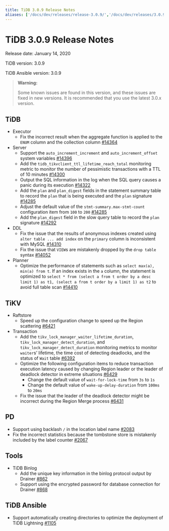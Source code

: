 ```yaml
---
title: TiDB 3.0.9 Release Notes
aliases: ['/docs/dev/releases/release-3.0.9/','/docs/dev/releases/3.0.9/']
---
```


# TiDB 3.0.9 Release Notes

Release date: January 14, 2020

TiDB version: 3.0.9

TiDB Ansible version: 3.0.9

> **Warning:**
>
> Some known issues are found in this version, and these issues are fixed in new versions. It is recommended that you use the latest 3.0.x version.

## TiDB

+ Executor
    - Fix the incorrect result when the aggregate function is applied to the `ENUM` column and the collection column [#14364](https://github.com/pingcap/tidb/pull/14364)
+ Server
    - Support the `auto_increment_increment` and `auto_increment_offset` system variables [#14396](https://github.com/pingcap/tidb/pull/14396)
    - Add the `tidb_tikvclient_ttl_lifetime_reach_total` monitoring metric to monitor the number of pessimistic transactions with a TTL of 10 minutes [#14300](https://github.com/pingcap/tidb/pull/14300)
    - Output the SQL information in the log when the SQL query causes a panic during its execution [#14322](https://github.com/pingcap/tidb/pull/14322)
    - Add the `plan` and `plan_digest` fields in the statement summary table to record the `plan` that is being executed and the `plan` signature [#14285](https://github.com/pingcap/tidb/pull/14285)
    - Adjust the default value of the `stmt-summary.max-stmt-count` configuration item from `100` to `200` [#14285](https://github.com/pingcap/tidb/pull/14285)
    - Add the `plan_digest` field in the slow query table to record the `plan` signature [#14292](https://github.com/pingcap/tidb/pull/14292)
+ DDL
    - Fix the issue that the results of anonymous indexes created using `alter table ... add index` on the `primary` column is inconsistent with MySQL [#14310](https://github.com/pingcap/tidb/pull/14310)
    - Fix the issue that `VIEW`s are mistakenly dropped by the `drop table` syntax [#14052](https://github.com/pingcap/tidb/pull/14052)
+ Planner
    - Optimize the performance of statements such as `select max(a), min(a) from t`. If an index exists in the `a` column, the statement is optimized to `select * from (select a from t order by a desc limit 1) as t1, (select a from t order by a limit 1) as t2` to avoid full table scan [#14410](https://github.com/pingcap/tidb/pull/14410)

## TiKV

+ Raftstore
    - Speed up the configuration change to speed up the Region scattering [#6421](https://github.com/tikv/tikv/pull/6421)
+ Transaction
    - Add the `tikv_lock_manager_waiter_lifetime_duration`, `tikv_lock_manager_detect_duration`, and `tikv_lock_manager_detect_duration` monitoring metrics to monitor `waiter`s’ lifetime, the time cost of detecting deadlocks, and the status of `Wait` table [#6392](https://github.com/tikv/tikv/pull/6392)
    - Optimize the following configuration items to reduce transaction execution latency caused by changing Region leader or the leader of deadlock detector in extreme situations [#6429](https://github.com/tikv/tikv/pull/6429)
        - Change the default value of `wait-for-lock-time` from `3s` to `1s`
        - Change the default value of `wake-up-delay-duration` from `100ms` to `20ms`
    - Fix the issue that the leader of the deadlock detector might be incorrect during the Region Merge process [#6431](https://github.com/tikv/tikv/pull/6431)

## PD

+ Support using backlash `/` in the location label name [#2083](https://github.com/pingcap/pd/pull/2083)
+ Fix the incorrect statistics because the tombstone store is mistakenly included by the label counter [#2067](https://github.com/pingcap/pd/pull/2067)

## Tools

+ TiDB Binlog
    - Add the unique key information in the binlog protocol output by Drainer [#862](https://github.com/pingcap/tidb-binlog/pull/862)
    - Support using the encrypted password for database connection for Drainer [#868](https://github.com/pingcap/tidb-binlog/pull/868)

## TiDB Ansible

+ Support automatically creating directories to optimize the deployment of TiDB Lightning [#1105](https://github.com/pingcap/tidb-ansible/pull/1105)
